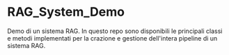 # RAG_System_Demo
Demo di un sistema RAG. In questo repo sono disponibili le principali classi e metodi implementati per la crazione e gestione dell'intera pipeline di un sistema RAG.
